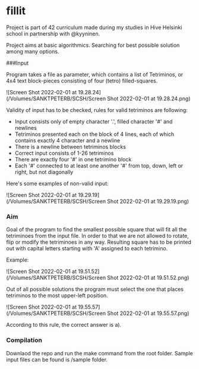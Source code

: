 # fillit
Project is part of 42 curriculum made during my studies in Hive Helsinki school in partnership with @kyyninen. 

Project aims at basic algorithmics. Searching for best possible solution among many options. 

###Input

Program takes a file as parameter, which contains a list of Tetriminos, or 4x4 text block-pieces consisting of four (tetro) filled-squares. 

![Screen Shot 2022-02-01 at 19.28.24](/Volumes/SANKTPETERB/SCSH/Screen Shot 2022-02-01 at 19.28.24.png)

Validity of input has to be checked, rules for valid tetriminos are following: 

* Input consists only of empty character '.', filled character '#' and newlines
* Tetriminos presented each on the block of 4 lines, each of which contains exactly 4 character and a newline
* There is a newline between tetriminos blocks
* Correct input consists of 1-26 tetriminos
* There are exactly four '#' in one tetrimino block
* Each '#' connected to at least one another '#' from top, down, left or right, but not diagonally



Here's some examples of non-valid input: 

![Screen Shot 2022-02-01 at 19.29.19](/Volumes/SANKTPETERB/SCSH/Screen Shot 2022-02-01 at 19.29.19.png)

### Aim

Goal of the program to find the smallest possible square that will fit all the tetriminoes from the input file. In order to that we are not allowed to rotate, flip or modify the tetriminoes in any way. Resulting square has to be printed out with capital letters starting with 'A' assigned to each tetrimino. 

Example: 

![Screen Shot 2022-02-01 at 19.51.52](/Volumes/SANKTPETERB/SCSH/Screen Shot 2022-02-01 at 19.51.52.png)

Out of all possible solutions the program must select the one that places tetriminos to the most upper-left position. 

![Screen Shot 2022-02-01 at 19.55.57](/Volumes/SANKTPETERB/SCSH/Screen Shot 2022-02-01 at 19.55.57.png)

According to this rule, the correct answer is a). 

### Compilation 

Downlaod the repo and run the make command from the root folder. Sample input files can be found is /sample folder. 
